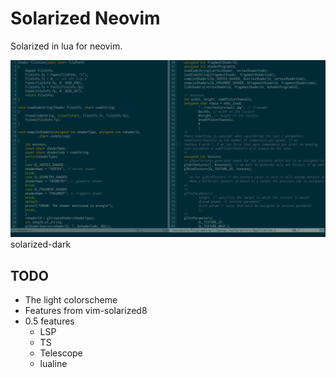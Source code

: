 # Solarized Neovim

Solarized in lua for neovim.

![solarized-dark](./screenshots/solarized-dark.png)
solarized-dark

## TODO

- The light colorscheme
- Features from vim-solarized8
- 0.5 features
   + LSP
   + TS
   + Telescope
   + lualine
